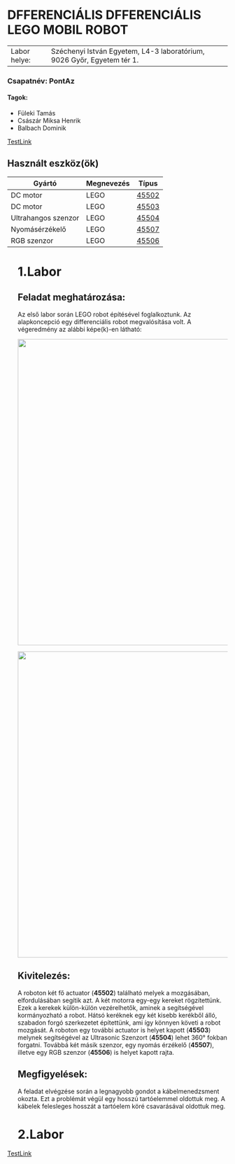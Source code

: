 <h1>DFFERENCIÁLIS DFFERENCIÁLIS LEGO MOBIL ROBOT</h1>
<table>
<tr>
<td>Labor helye:</td>
<td>Széchenyi István Egyetem, L4-3 laboratórium, 9026 Győr, Egyetem tér 1.</td>
</tr>
</table>

<h3>Csapatnév: PontAz</h3>
<h4>Tagok:</h4>
<ul>
<li>Füleki Tamás</li>
<li>Császár Miksa Henrik</li>
<li>Balbach Dominik</li>
</ul>

<a href="https://www.youtube.com/channel/UCJFZiqLMntJufDCHc6bQixg" target="_blank" title="TestLink">TestLink</a>

<h2>Használt eszköz(ök)</h2>

| Gyártó | Megnevezés  |  Típus |
| ------------ | ------------ | ------------ |
| DC motor | LEGO | [45502](https://www.lego.com/en-us/product/ev3-large-servo-motor-45502 "45502") |
| DC motor | LEGO | [45503](https://www.lego.com/en-us/product/ev3-medium-servo-motor-45503 "45503") |
| Ultrahangos szenzor | LEGO | [45504](https://www.lego.com/en-us/product/ev3-ultrasonic-sensor-45504 "45504") |
| Nyomásérzékelő | LEGO | [45507](https://www.lego.com/en-us/product/ev3-touch-sensor-45507 "45507") |
| RGB szenzor | LEGO | [45506](https://www.lego.com/en-us/product/ev3-color-sensor-45506 "45506") |

<ul style="list-style-type:none">

<li><h1>1.Labor</h1>

<h2>Feladat meghatározása:</h2>

Az első labor során LEGO robot építésével foglalkoztunk. Az alapkoncepció egy differenciális robot megvalósítása volt. A végeredmény az alábbi képe(k)-en látható: 

<p align="center">
  <img width="500" height="700" src="https://github.com/robotlabor-education/PontAz/blob/main/img/image1.jpeg ">
</p>

<p align="center">
  <img width="500" height="700" src="https://github.com/robotlabor-education/PontAz/blob/main/img/image2.jpeg ">
</p>

<h2>Kivitelezés:</h2>

A roboton két fő actuator (**45502**) található melyek a mozgásában, elfordulásában segítik azt. A két motorra egy-egy kereket rögzítettünk. Ezek a kerekek külön-külön vezérelhetők, aminek a segítségével kormányozható a robot. Hátsó keréknek egy két kisebb kerékből álló, szabadon forgó szerkezetet építettünk, ami így könnyen követi a robot mozgását. A roboton egy további actuator is helyet kapott (**45503**) melynek segítségével az Ultrasonic Szenzort (**45504**) lehet 360° fokban forgatni. Továbbá két másik szenzor, egy nyomás érzékelő (**45507**), illetve egy RGB szenzor (**45506**) is helyet kapott rajta.

<h2>Megfigyelések:</h2>

A feladat elvégzése során a legnagyobb gondot a kábelmenedzsment okozta. Ezt a problémát végül egy hosszú tartóelemmel oldottuk meg. A kábelek felesleges hosszát a tartóelem köré csavarásával oldottuk meg.
</li>
<li><h1>2.Labor</h1></li>
</ul>

<a href="https://www.youtube.com/channel/UCJFZiqLMntJufDCHc6bQixg" target="_blank" title="TestLink">TestLink</a>
